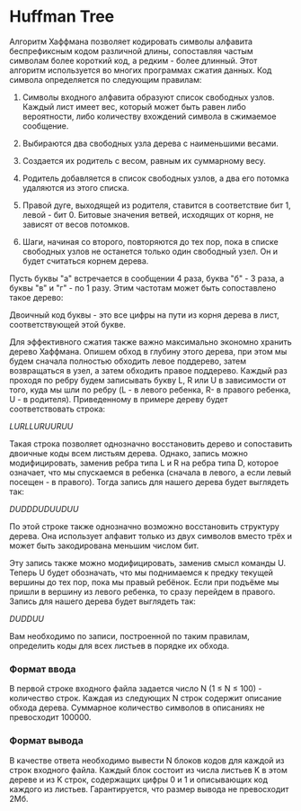 # Huffman Tree
Алгоритм Хаффмана позволяет кодировать символы алфавита беспрефиксным кодом различной длины, сопоставляя частым символам более короткий код, а редким - более длинный. Этот алгоритм используется во многих программах сжатия данных. Код символа определяется по следующим правилам:

1. Символы входного алфавита образуют список свободных узлов. Каждый лист имеет вес, который может быть равен либо вероятности, либо количеству вхождений символа в сжимаемое сообщение.


2. Выбираются два свободных узла дерева с наименьшими весами.


3. Создается их родитель с весом, равным их суммарному весу.


4. Родитель добавляется в список свободных узлов, а два его потомка удаляются из этого списка.


5. Правой дуге, выходящей из родителя, ставится в соответствие бит 1, левой - бит 0. Битовые значения ветвей, исходящих от корня, не зависят от весов потомков.


6. Шаги, начиная со второго, повторяются до тех пор, пока в списке свободных узлов не останется только один свободный узел. Он и будет считаться корнем дерева.


Пусть буквы "а" встречается в сообщении 4 раза, буква "б" - 3 раза, а буквы "в" и "г" - по 1 разу. Этим частотам может быть сопоставлено такое дерево:



Двоичный код буквы - это все цифры на пути из корня дерева в лист, соответствующей этой букве.

Для эффективного сжатия также важно максимально экономно хранить дерево Хаффмана. Опишем обход в глубину этого дерева, при этом мы будем сначала полностью обходить левое поддерево, затем возвращаться в узел, а затем обходить правое поддерево. Каждый раз проходя по ребру будем записывать букву L, R или U в зависимости от того, куда мы шли по ребру (L - в левого ребенка, R- в правого ребенка, U - в родителя). Приведенному в примере дереву будет соответствовать строка:


*LURLLURUURUU*


Такая строка позволяет однозначно восстановить дерево и сопоставить двоичные коды всем листьям дерева. Однако, запись можно модифицировать, заменив ребра типа L и R на ребра типа D, которое означает, что мы спускаемся в ребенка (сначала в левого, а если левый посещен - в правого). Тогда запись для нашего дерева будет выглядеть так:


*DUDDDUDUUDUU*


По этой строке также однозначно возможно восстановить структуру дерева. Она использует алфавит только из двух символов вместо трёх и может быть закодирована меньшим числом бит.

Эту запись также можно модифицировать, заменив смысл команды U. Теперь U будет обозначать, что мы поднимаемся к предку текущей вершины до тех пор, пока мы правый ребёнок. Если при подъёме мы пришли в вершину из левого ребенка, то сразу перейдем в правого. Запись для нашего дерева будет выглядеть так:

*DUDDUU*

Вам необходимо по записи, построенной по таким правилам, определить коды для всех листьев в порядке их обхода.
### Формат ввода
В первой строке входного файла задается число N (1 ≤ N ≤ 100) - количество строк. Каждая из следующих N строк содержит описание обхода дерева.
Суммарное количество символов в описаниях не превосходит 100000.

### Формат вывода
В качестве ответа необходимо вывести N блоков кодов для каждой из строк входного файла. Каждый блок состоит из числа листьев K в этом дереве и из K строк, содержащих цифры 0 и 1 и описывающих код каждого из листьев.
Гарантируется, что размер вывода не превосходит 2Мб.